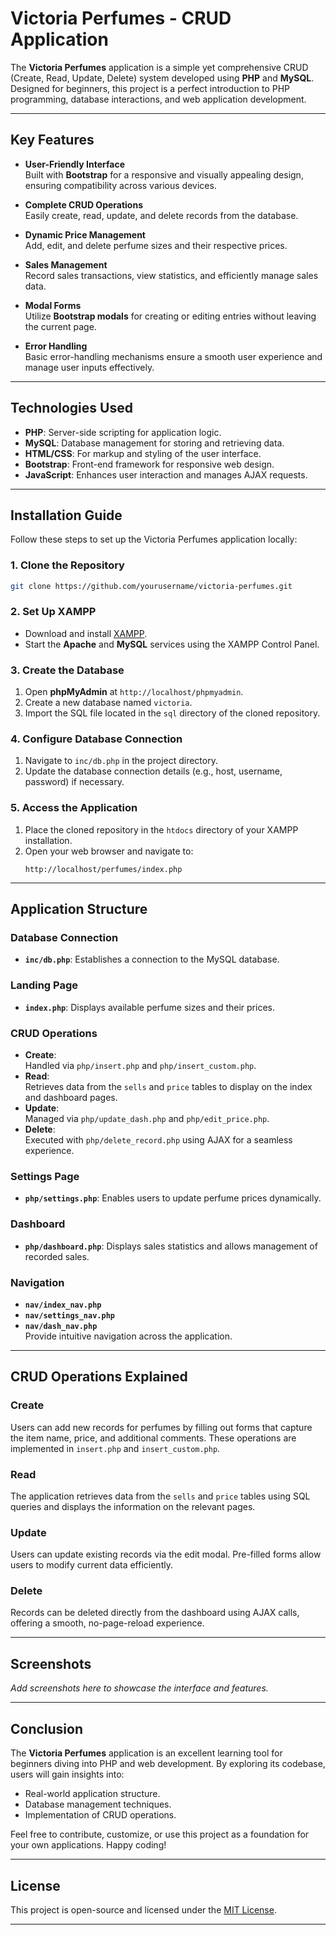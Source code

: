 
# Victoria Perfumes - CRUD Application

The **Victoria Perfumes** application is a simple yet comprehensive CRUD (Create, Read, Update, Delete) system developed using **PHP** and **MySQL**. Designed for beginners, this project is a perfect introduction to PHP programming, database interactions, and web application development.

---

## Key Features

- **User-Friendly Interface**  
  Built with **Bootstrap** for a responsive and visually appealing design, ensuring compatibility across various devices.

- **Complete CRUD Operations**  
  Easily create, read, update, and delete records from the database.

- **Dynamic Price Management**  
  Add, edit, and delete perfume sizes and their respective prices.

- **Sales Management**  
  Record sales transactions, view statistics, and efficiently manage sales data.

- **Modal Forms**  
  Utilize **Bootstrap modals** for creating or editing entries without leaving the current page.

- **Error Handling**  
  Basic error-handling mechanisms ensure a smooth user experience and manage user inputs effectively.

---

## Technologies Used

- **PHP**: Server-side scripting for application logic.
- **MySQL**: Database management for storing and retrieving data.
- **HTML/CSS**: For markup and styling of the user interface.
- **Bootstrap**: Front-end framework for responsive web design.
- **JavaScript**: Enhances user interaction and manages AJAX requests.

---

## Installation Guide

Follow these steps to set up the Victoria Perfumes application locally:

### 1. Clone the Repository
```bash
git clone https://github.com/yourusername/victoria-perfumes.git
```

### 2. Set Up XAMPP
- Download and install [XAMPP](https://www.apachefriends.org/index.html).
- Start the **Apache** and **MySQL** services using the XAMPP Control Panel.

### 3. Create the Database
1. Open **phpMyAdmin** at `http://localhost/phpmyadmin`.
2. Create a new database named `victoria`.
3. Import the SQL file located in the `sql` directory of the cloned repository.

### 4. Configure Database Connection
1. Navigate to `inc/db.php` in the project directory.
2. Update the database connection details (e.g., host, username, password) if necessary.

### 5. Access the Application
1. Place the cloned repository in the `htdocs` directory of your XAMPP installation.
2. Open your web browser and navigate to:  
   ```http
   http://localhost/perfumes/index.php
   ```

---

## Application Structure

### Database Connection
- **`inc/db.php`**: Establishes a connection to the MySQL database.

### Landing Page
- **`index.php`**: Displays available perfume sizes and their prices.

### CRUD Operations
- **Create**:  
  Handled via `php/insert.php` and `php/insert_custom.php`.
- **Read**:  
  Retrieves data from the `sells` and `price` tables to display on the index and dashboard pages.
- **Update**:  
  Managed via `php/update_dash.php` and `php/edit_price.php`.
- **Delete**:  
  Executed with `php/delete_record.php` using AJAX for a seamless experience.

### Settings Page
- **`php/settings.php`**: Enables users to update perfume prices dynamically.

### Dashboard
- **`php/dashboard.php`**: Displays sales statistics and allows management of recorded sales.

### Navigation
- **`nav/index_nav.php`**  
- **`nav/settings_nav.php`**  
- **`nav/dash_nav.php`**  
  Provide intuitive navigation across the application.

---

## CRUD Operations Explained

### **Create**
Users can add new records for perfumes by filling out forms that capture the item name, price, and additional comments. These operations are implemented in `insert.php` and `insert_custom.php`.

### **Read**
The application retrieves data from the `sells` and `price` tables using SQL queries and displays the information on the relevant pages.

### **Update**
Users can update existing records via the edit modal. Pre-filled forms allow users to modify current data efficiently.

### **Delete**
Records can be deleted directly from the dashboard using AJAX calls, offering a smooth, no-page-reload experience.

---

## Screenshots

_Add screenshots here to showcase the interface and features._

---

## Conclusion

The **Victoria Perfumes** application is an excellent learning tool for beginners diving into PHP and web development. By exploring its codebase, users will gain insights into:

- Real-world application structure.
- Database management techniques.
- Implementation of CRUD operations.

Feel free to contribute, customize, or use this project as a foundation for your own applications. Happy coding!

---

## License

This project is open-source and licensed under the [MIT License](LICENSE).

---
